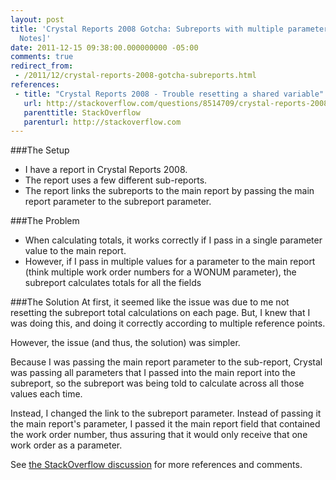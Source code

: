 ```yaml
---
layout: post
title: 'Crystal Reports 2008 Gotcha: Subreports with multiple parameter values [Field
  Notes]'
date: 2011-12-15 09:38:00.000000000 -05:00
comments: true
redirect_from: 
 - /2011/12/crystal-reports-2008-gotcha-subreports.html
references:
 - title: "Crystal Reports 2008 - Trouble resetting a shared variable"
   url: http://stackoverflow.com/questions/8514709/crystal-reports-2008-trouble-resetting-a-shared-variable
   parenttitle: StackOverflow
   parenturl: http://stackoverflow.com
---
```

###The Setup
* I have a report in Crystal Reports 2008.
* The report uses a few different sub-reports.
* The report links the subreports to the main report by passing the main report parameter to the subreport parameter.

###The Problem
* When calculating totals, it works correctly if I pass in a single parameter value to the main report.
* However, if I pass in multiple values for a parameter to the main report (think multiple work order numbers for a WONUM parameter), the subreport calculates totals for all the fields

###The Solution
At first, it seemed like the issue was due to me not resetting the subreport total calculations on each page. But, I knew that I was doing this, and doing it correctly according to multiple reference points.

However, the issue (and thus, the solution) was simpler.

Because I was passing the main report parameter to the sub-report, Crystal was passing all parameters that I passed into the main report into the subreport, so the subreport was being told to calculate across all those values each time.

Instead, I changed the link to the subreport parameter. Instead of passing it the main report's parameter, I passed it the main report field that contained the work order number, thus assuring that it would only receive that one work order as a parameter.

See [the StackOverflow discussion][SO Link] for more references and comments.


[SO Link]: http://stackoverflow.com/questions/8514709/crystal-reports-2008-trouble-resetting-a-shared-variable